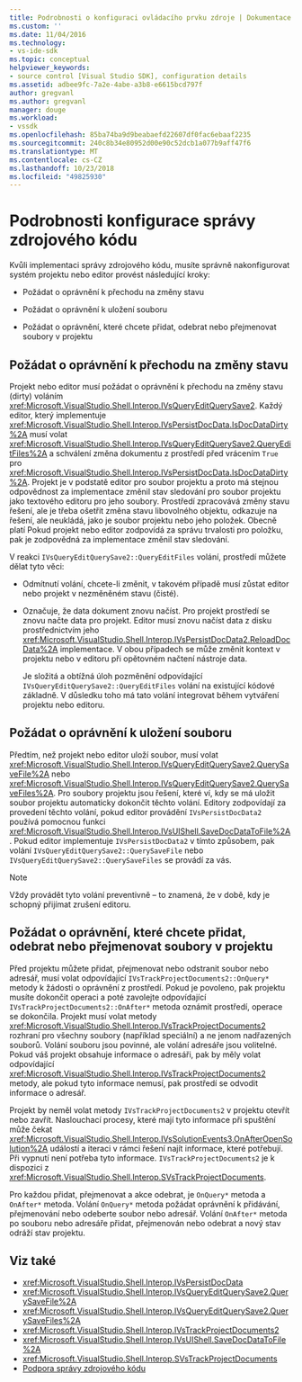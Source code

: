 ```yaml
---
title: Podrobnosti o konfiguraci ovládacího prvku zdroje | Dokumentace Microsoftu
ms.custom: ''
ms.date: 11/04/2016
ms.technology:
- vs-ide-sdk
ms.topic: conceptual
helpviewer_keywords:
- source control [Visual Studio SDK], configuration details
ms.assetid: adbee9fc-7a2e-4abe-a3b8-e6615bcd797f
author: gregvanl
ms.author: gregvanl
manager: douge
ms.workload:
- vssdk
ms.openlocfilehash: 85ba74ba9d9beabaefd22607df0fac6ebaaf2235
ms.sourcegitcommit: 240c8b34e80952d00e90c52dcb1a077b9aff47f6
ms.translationtype: MT
ms.contentlocale: cs-CZ
ms.lasthandoff: 10/23/2018
ms.locfileid: "49825930"
---
```

# <a name="source-control-configuration-details"></a>Podrobnosti konfigurace správy zdrojového kódu
Kvůli implementaci správy zdrojového kódu, musíte správně nakonfigurovat systém projektu nebo editor provést následující kroky:

-   Požádat o oprávnění k přechodu na změny stavu

-   Požádat o oprávnění k uložení souboru

-   Požádat o oprávnění, které chcete přidat, odebrat nebo přejmenovat soubory v projektu

## <a name="request-permission-to-transition-to-changed-state"></a>Požádat o oprávnění k přechodu na změny stavu
 Projekt nebo editor musí požádat o oprávnění k přechodu na změny stavu (dirty) voláním <xref:Microsoft.VisualStudio.Shell.Interop.IVsQueryEditQuerySave2>. Každý editor, který implementuje <xref:Microsoft.VisualStudio.Shell.Interop.IVsPersistDocData.IsDocDataDirty%2A> musí volat <xref:Microsoft.VisualStudio.Shell.Interop.IVsQueryEditQuerySave2.QueryEditFiles%2A> a schválení změna dokumentu z prostředí před vrácením `True` pro <xref:Microsoft.VisualStudio.Shell.Interop.IVsPersistDocData.IsDocDataDirty%2A>. Projekt je v podstatě editor pro soubor projektu a proto má stejnou odpovědnost za implementace změnil stav sledování pro soubor projektu jako textového editoru pro jeho soubory. Prostředí zpracovává změny stavu řešení, ale je třeba ošetřit změna stavu libovolného objektu, odkazuje na řešení, ale neukládá, jako je soubor projektu nebo jeho položek. Obecně platí Pokud projekt nebo editor zodpovídá za správu trvalosti pro položku, pak je zodpovědná za implementace změnil stav sledování.

 V reakci `IVsQueryEditQuerySave2::QueryEditFiles` volání, prostředí můžete dělat tyto věci:

- Odmítnutí volání, chcete-li změnit, v takovém případě musí zůstat editor nebo projekt v nezměněném stavu (čisté).

- Označuje, že data dokument znovu načíst. Pro projekt prostředí se znovu načte data pro projekt. Editor musí znovu načíst data z disku prostřednictvím jeho <xref:Microsoft.VisualStudio.Shell.Interop.IVsPersistDocData2.ReloadDocData%2A> implementace. V obou případech se může změnit kontext v projektu nebo v editoru při opětovném načtení nástroje data.

  Je složitá a obtížná úloh pozměnění odpovídající `IVsQueryEditQuerySave2::QueryEditFiles` volání na existující kódové základně. V důsledku toho má tato volání integrovat během vytváření projektu nebo editoru.

## <a name="request-permission-to-save-a-file"></a>Požádat o oprávnění k uložení souboru
 Předtím, než projekt nebo editor uloží soubor, musí volat <xref:Microsoft.VisualStudio.Shell.Interop.IVsQueryEditQuerySave2.QuerySaveFile%2A> nebo <xref:Microsoft.VisualStudio.Shell.Interop.IVsQueryEditQuerySave2.QuerySaveFiles%2A>. Pro soubory projektu jsou řešení, které ví, kdy se má uložit soubor projektu automaticky dokončit těchto volání. Editory zodpovídají za provedení těchto volání, pokud editor provádění `IVsPersistDocData2` používá pomocnou funkci <xref:Microsoft.VisualStudio.Shell.Interop.IVsUIShell.SaveDocDataToFile%2A>. Pokud editor implementuje `IVsPersistDocData2` v tímto způsobem, pak volání `IVsQueryEditQuerySave2::QuerySaveFile` nebo `IVsQueryEditQuerySave2::QuerySaveFiles` se provádí za vás.

> [!NOTE]
>  Vždy provádět tyto volání preventivně – to znamená, že v době, kdy je schopný přijímat zrušení editoru.

## <a name="request-permission-to-add-remove-or-rename-files-in-the-project"></a>Požádat o oprávnění, které chcete přidat, odebrat nebo přejmenovat soubory v projektu
 Před projektu můžete přidat, přejmenovat nebo odstranit soubor nebo adresář, musí volat odpovídající `IVsTrackProjectDocuments2::OnQuery*` metody k žádosti o oprávnění z prostředí. Pokud je povoleno, pak projektu musíte dokončit operaci a poté zavolejte odpovídající `IVsTrackProjectDocuments2::OnAfter*` metoda oznámit prostředí, operace se dokončila. Projekt musí volat metody <xref:Microsoft.VisualStudio.Shell.Interop.IVsTrackProjectDocuments2> rozhraní pro všechny soubory (například speciální) a ne jenom nadřazených souborů. Volání souboru jsou povinné, ale volání adresáře jsou volitelné. Pokud váš projekt obsahuje informace o adresáři, pak by měly volat odpovídající <xref:Microsoft.VisualStudio.Shell.Interop.IVsTrackProjectDocuments2> metody, ale pokud tyto informace nemusí, pak prostředí se odvodit informace o adresář.

 Projekt by neměl volat metody `IVsTrackProjectDocuments2` v projektu otevřít nebo zavřít. Naslouchací procesy, které mají tyto informace při spuštění může čekat <xref:Microsoft.VisualStudio.Shell.Interop.IVsSolutionEvents3.OnAfterOpenSolution%2A> událostí a iteraci v rámci řešení najít informace, které potřebují. Při vypnutí není potřeba tyto informace. `IVsTrackProjectDocuments2` je k dispozici z <xref:Microsoft.VisualStudio.Shell.Interop.SVsTrackProjectDocuments>.

 Pro každou přidat, přejmenovat a akce odebrat, je `OnQuery*` metoda a `OnAfter*` metoda. Volání `OnQuery*` metoda požádat oprávnění k přidávání, přejmenování nebo odeberte soubor nebo adresář. Volání `OnAfter*` metoda po souboru nebo adresáře přidat, přejmenován nebo odebrat a nový stav odráží stav projektu.

## <a name="see-also"></a>Viz také

- <xref:Microsoft.VisualStudio.Shell.Interop.IVsPersistDocData>
- <xref:Microsoft.VisualStudio.Shell.Interop.IVsQueryEditQuerySave2.QuerySaveFile%2A>
- <xref:Microsoft.VisualStudio.Shell.Interop.IVsQueryEditQuerySave2.QuerySaveFiles%2A>
- <xref:Microsoft.VisualStudio.Shell.Interop.IVsTrackProjectDocuments2>
- <xref:Microsoft.VisualStudio.Shell.Interop.IVsUIShell.SaveDocDataToFile%2A>
- <xref:Microsoft.VisualStudio.Shell.Interop.SVsTrackProjectDocuments>
- [Podpora správy zdrojového kódu](../../extensibility/internals/supporting-source-control.md)